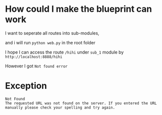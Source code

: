 # How could I make the blueprint can work

I want to seperate all routes into sub-modules,

and i will run `python web.py` in the root folder

I hope I can access the route `/hihi` under `sub_1` module by `http://localhost:8888/hihi`

However I got `Not found error`

# Exception

    Not Found
    The requested URL was not found on the server. If you entered the URL manually please check your spelling and try again.